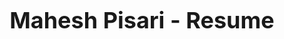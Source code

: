# Mahesh Pisari - Resume

<html>
  <head>
    <style>
      /* CSS styles for the resume */
      h1 {
        font-size: 36px;
        font-weight: bold;
        text-align: center;
        margin-bottom: 20px;
      }

      .section-header {
        font-size: 24px;
        font-weight: bold;
        margin-top: 50px;
        margin-bottom: 20px;
      }

      .section {
        margin-bottom: 50px;
      }

      .section p {
        font-size: 18px;
        margin-bottom: 20px;
      }

      .skills-table {
        display: table;
        width: 100%;
      }

      .skills-row {
        display: table-row;
      }

      .skills-cell {
        display: table-cell;
        width: 50%;
        padding: 10px;
        vertical-align: top;
      }

      .skills-header {
        font-weight: bold;
        font-size: 20px;
      }
    </style>
  </head>
  <body>
    <!-- Header with name and contact information -->
    <header>
      <h1>Mahesh Pisari</h1>
      <p>City - Bangalore</p>
      <p>Phone: +91-96111 44761</p>
      <p>Email: pisari.mahesh@email.com</p>
    </header>

    <!-- Summary section -->
    <section class="section">
      <h2 class="section-header">Summary</h2>
      <p>
        17+ years of experience in the IT industry..............
      </p>
    </section>

    <!-- Work Experience section -->
    <section class="section">
      <h2 class="section-header">Work Experience</h2>
      <ul>
        <li>
          <p>
            <strong>AVP - BA, Netcore Cloud Pvt Ltd</strong>
            <br />
            Date range
          </p>
          <ul>
            <li>
              Description of your role and responsibilities at the job
            </li>
            <li>
              Key achievements at the job
            </li>
          </ul>
        </li>
        <!-- Add additional work experience entries as needed -->
      </ul>
    </section>

    <!-- Education section -->
    <section class="section">
      <h2 class="section-header">Education</h2>
      <ul>
        <li>
          <p>
            <strong>Degree, Institution Name</strong>
            <br />
            Date range
          </p>
          <p>
            Description of your education and any relevant coursework
          </p>
        </li>
        <!-- Add additional education entries as needed -->
      </ul>
    </section>

    <!-- Skills section -->
    <section class="section">
      <h2 class="section-header">Skills</h2>
      <div class="skills-table">
